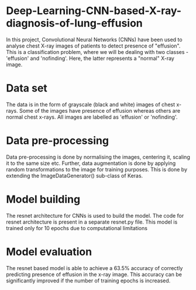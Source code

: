 # Deep-Learning-CNN-based-X-ray-diagnosis-of-lung-effusion
In this project, Convolutional Neural Networks (CNNs) have been used to analyse chest X-ray images of patients to detect presence of "effusion". This is a classification problem, where we will be dealing with two classes - 'effusion' and 'nofinding'. Here, the latter represents a "normal" X-ray image.

# Data set
The data is in the form of grayscale (black and white) images of chest x-rays. Some of the images have presence of effusion whereas others are normal chest x-rays. All images are labelled as 'effusion' or 'nofinding'.

# Data pre-processing
Data pre-processing is done by normalising the images, centering it, scaling it to the same size etc. Further, data augmentation is done by applying random transformations to the image for training purposes. This is done by extending the ImageDataGenerator() sub-class of Keras.

# Model building
The resnet architecture for CNNs is used to build the model. The code for resnet architecture is present in a separate resnet.py file. 
This model is trained only for 10 epochs due to computational limitations

# Model evaluation
The resnet based model is able to achieve a 63.5% accuracy of correctly predicting presence of effusion in the x-ray image. This accuracy can be significantly improved if the number of training epochs is increased.
